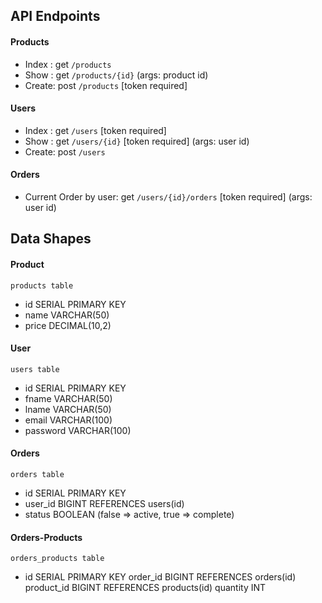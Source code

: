 ## API Endpoints
#### Products
- Index : get `/products` 
- Show  : get `/products/{id}`                                                  (args: product id)
- Create: post `/products`                                  [token required]

#### Users
- Index : get `/users`                                      [token required]
- Show  : get `/users/{id}`                                 [token required]    (args: user id)
- Create: post `/users`

#### Orders
- Current Order by user: get `/users/{id}/orders`           [token required]    (args: user id)

## Data Shapes
#### Product
`products table`
- id                SERIAL PRIMARY KEY
- name              VARCHAR(50)
- price             DECIMAL(10,2) 

#### User
`users table`
- id                SERIAL PRIMARY KEY
- fname             VARCHAR(50)
- lname             VARCHAR(50)
- email             VARCHAR(100)
- password          VARCHAR(100)

#### Orders
`orders table`
- id                SERIAL PRIMARY KEY
- user_id           BIGINT REFERENCES users(id)
- status            BOOLEAN    (false => active, true => complete)
#### Orders-Products
`orders_products table`
- id                SERIAL PRIMARY KEY
order_id            BIGINT REFERENCES orders(id)
product_id          BIGINT REFERENCES products(id)
quantity            INT

